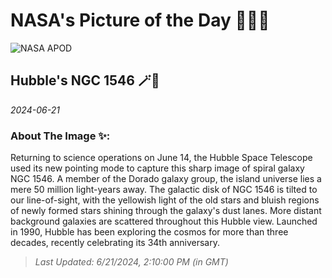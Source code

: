 
# NASA's Picture of the Day 🧑‍🚀💫

  ![NASA APOD](https://apod.nasa.gov/apod/image/2406/NGC1546compassHST.jpg)
  
  ## Hubble's NGC 1546 🪄🌌
  
  _2024-06-21_
  
  ### About The Image ✨: 
  
  Returning to science operations on June 14, the Hubble Space Telescope used its new pointing mode to capture this sharp image of spiral galaxy NGC 1546. A member of the Dorado galaxy group, the island universe lies a mere 50 million light-years away. The galactic disk of NGC 1546 is tilted to our line-of-sight, with the yellowish light of the old stars and bluish regions of newly formed stars shining through the galaxy's dust lanes. More distant background galaxies are scattered throughout this Hubble view. Launched in 1990, Hubble has been exploring the cosmos for more than three decades, recently celebrating its 34th anniversary.
  
  
  
  > _Last Updated: 6/21/2024, 2:10:00 PM (in GMT)_
  